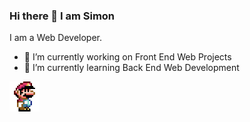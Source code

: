 ### Hi there 👋 I am Simon 

I am a Web Developer. 

- 🔭 I’m currently working on Front End Web Projects
- 🌱 I’m currently learning Back End Web Development

![Mario](./img/retro_mario_2.png)



<!--
**simtak/simtak** is a ✨ _special_ ✨ repository because its `README.md` (this file) appears on your GitHub profile.

Here are some ideas to get you started:

- 🔭 I’m currently working on Front End Web Projects
- 🌱 I’m currently learning Back End Web Development
- 👯 I’m looking to collaborate on ...
- 🤔 I’m looking for help with ...
- 💬 Ask me about ...
- 📫 How to reach me: ...
- 😄 Pronouns: ...
- ⚡ Fun fact: ...
-->
